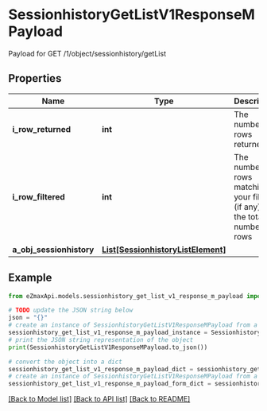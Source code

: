 # SessionhistoryGetListV1ResponseMPayload

Payload for GET /1/object/sessionhistory/getList

## Properties

Name | Type | Description | Notes
------------ | ------------- | ------------- | -------------
**i_row_returned** | **int** | The number of rows returned | 
**i_row_filtered** | **int** | The number of rows matching your filters (if any) or the total number of rows | 
**a_obj_sessionhistory** | [**List[SessionhistoryListElement]**](SessionhistoryListElement.md) |  | 

## Example

```python
from eZmaxApi.models.sessionhistory_get_list_v1_response_m_payload import SessionhistoryGetListV1ResponseMPayload

# TODO update the JSON string below
json = "{}"
# create an instance of SessionhistoryGetListV1ResponseMPayload from a JSON string
sessionhistory_get_list_v1_response_m_payload_instance = SessionhistoryGetListV1ResponseMPayload.from_json(json)
# print the JSON string representation of the object
print(SessionhistoryGetListV1ResponseMPayload.to_json())

# convert the object into a dict
sessionhistory_get_list_v1_response_m_payload_dict = sessionhistory_get_list_v1_response_m_payload_instance.to_dict()
# create an instance of SessionhistoryGetListV1ResponseMPayload from a dict
sessionhistory_get_list_v1_response_m_payload_form_dict = sessionhistory_get_list_v1_response_m_payload.from_dict(sessionhistory_get_list_v1_response_m_payload_dict)
```
[[Back to Model list]](../README.md#documentation-for-models) [[Back to API list]](../README.md#documentation-for-api-endpoints) [[Back to README]](../README.md)


